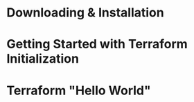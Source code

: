 # Downloading & Installation

# Getting Started with Terraform Initialization

# Terraform "Hello World"
